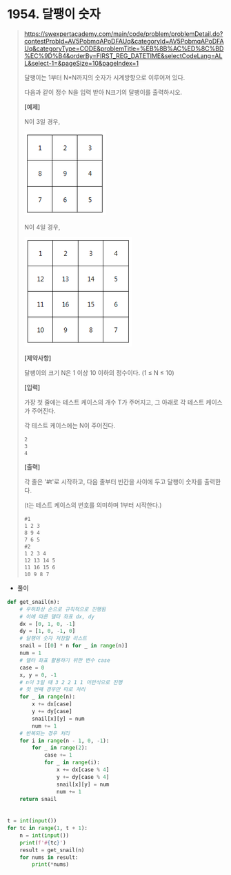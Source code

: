 # 1954. 달팽이 숫자

> https://swexpertacademy.com/main/code/problem/problemDetail.do?contestProbId=AV5PobmqAPoDFAUq&categoryId=AV5PobmqAPoDFAUq&categoryType=CODE&problemTitle=%EB%8B%AC%ED%8C%BD%EC%9D%B4&orderBy=FIRST_REG_DATETIME&selectCodeLang=ALL&select-1=&pageSize=10&pageIndex=1
>
> 달팽이는 1부터 N*N까지의 숫자가 시계방향으로 이루어져 있다.
>
> 다음과 같이 정수 N을 입력 받아 N크기의 달팽이를 출력하시오.
>
>
> **[예제]**
>
> N이 3일 경우,
>
> ![image-20210822202820510](01954-달팽이_숫자.assets/image-20210822202820510.png)
>
> N이 4일 경우,
>
> ![image-20210822202832550](01954-달팽이_숫자.assets/image-20210822202832550.png)
>
> **[제약사항]**
>
> 달팽이의 크기 N은 1 이상 10 이하의 정수이다. (1 ≤ N ≤ 10)
>
>
> **[입력]**
>
> 가장 첫 줄에는 테스트 케이스의 개수 T가 주어지고, 그 아래로 각 테스트 케이스가 주어진다.
>
> 각 테스트 케이스에는 N이 주어진다.
>
> ```
> 2    
> 3   
> 4  
> ```
> 
> 
> **[출력]**
> 
> 각 줄은 '#t'로 시작하고, 다음 줄부터 빈칸을 사이에 두고 달팽이 숫자를 출력한다.
> 
> (t는 테스트 케이스의 번호를 의미하며 1부터 시작한다.)
> 
>```
>#1
> 1 2 3
>8 9 4
> 7 6 5
>#2
> 1 2 3 4
>12 13 14 5
> 11 16 15 6
> 10 9 8 7
> ```

- 풀이

```python
def get_snail(n):
    # 우하좌상 순으로 규칙적으로 진행됨
    # 이에 따른 델타 좌표 dx, dy
    dx = [0, 1, 0, -1]
    dy = [1, 0, -1, 0]
    # 달팽이 숫자 저장할 리스트
    snail = [[0] * n for _ in range(n)]
    num = 1
    # 델타 좌표 활용하기 위한 변수 case
    case = 0
    x, y = 0, -1
    # n이 3일 때 3 2 2 1 1 이런식으로 진행
    # 첫 번째 경우만 따로 처리
    for _ in range(n):
        x += dx[case]
        y += dy[case]
        snail[x][y] = num
        num += 1
    # 반복되는 경우 처리
    for i in range(n - 1, 0, -1):
        for _ in range(2):
            case += 1
            for _ in range(i):
                x += dx[case % 4]
                y += dy[case % 4]
                snail[x][y] = num
                num += 1
    return snail


t = int(input())
for tc in range(1, t + 1):
    n = int(input())
    print(f'#{tc}')
    result = get_snail(n)
    for nums in result:
        print(*nums)
```

